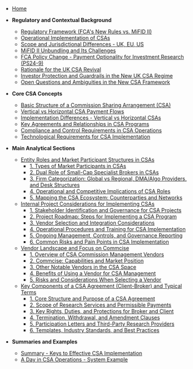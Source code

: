 - [Home](README.md)

- **Regulatory and Contextual Background**
  - [Regulatory Framework (FCA's New Rules vs. MiFID II)](Regulatory%20Framework%20(FCA's%20New%20Rules%20vs.%20MiFID%20II).md)
  - [Operational Implementation of CSAs](Operational%20Implementation%20of%20CSAs.md)
  - [Scope and Jurisdictional Differences - UK, EU, US](Scope%20and%20Jurisdictional%20Differences%20-%20UK,%20EU,%20US.md)
  - [MiFID II Unbundling and Its Challenges](MiFID%20II%20Unbundling%20and%20Its%20Challenges.md)
  - [FCA Policy Change - Payment Optionality for Investment Research (PS24-9)](FCA%20Policy%20Change%20-%20Payment%20Optionality%20for%20Investment%20Research%20(PS24-9).md)
  - [Rationale for the UK CSA Revival](Rationale%20for%20the%20UK%20CSA%20Revival.md)
  - [Investor Protection and Guardrails in the New UK CSA Regime](Investor%20Protection%20and%20Guardrails%20in%20the%20New%20UK%20CSA%20Regime.md)
  - [Open Questions and Ambiguities in the New CSA Framework](Open%20Questions%20and%20Ambiguities%20in%20the%20New%20CSA%20Framework.md)

- **Core CSA Concepts**
  - [Basic Structure of a Commission Sharing Arrangement (CSA)](Basic%20Structure%20of%20a%20Commission%20Sharing%20Arrangement%20(CSA).md)
  - [Vertical vs Horizontal CSA Payment Flows](Vertical%20vs%20Horizontal%20CSA%20Payment%20Flows.md)
  - [Implementation Differences - Vertical vs Horizontal CSAs](Implementation%20Differences%20-%20Vertical%20vs%20Horizontal%20CSAs.md)
  - [Key Agreements and Relationships in CSA Programs](Key%20Agreements%20and%20Relationships%20in%20CSA%20Programs.md)
  - [Compliance and Control Requirements in CSA Operations](Compliance%20and%20Control%20Requirements%20in%20CSA%20Operations.md)
  - [Technological Requirements for CSA Implementation](Technological%20Requirements%20for%20CSA%20Implementation.md)

- **Main Analytical Sections**
  - [Entity Roles and Market Participant Structures in CSAs](Entity%20Roles%20and%20Market%20Participant%20Structures%20in%20CSAs/README.md)
    - [1. Types of Market Participants in CSAs](Entity%20Roles%20and%20Market%20Participant%20Structures%20in%20CSAs/1-Types%20of%20Market%20Participants%20in%20CSAs.md)
    - [2. Dual Role of Small-Cap Specialist Brokers in CSAs](Entity%20Roles%20and%20Market%20Participant%20Structures%20in%20CSAs/2-Dual%20Role%20of%20Small-Cap%20Specialist%20Brokers%20in%20CSAs.md)
    - [3. Firm Categorization: Global vs Regional, DMA/Algo Providers, and Desk Structures](Entity%20Roles%20and%20Market%20Participant%20Structures%20in%20CSAs/3-Firm%20Categorization-%20Global%20vs%20Regional,%20DMA-%20Algo%20Providers,%20and%20Desk%20Structures.md)
    - [4. Operational and Competitive Implications of CSA Roles](Entity%20Roles%20and%20Market%20Participant%20Structures%20in%20CSAs/4-Operational%20and%20Competitive%20Implications%20of%20CSA%20Roles.md)
    - [5. Mapping the CSA Ecosystem: Counterparties and Networks](Entity%20Roles%20and%20Market%20Participant%20Structures%20in%20CSAs/5-Mapping%20the%20CSA%20Ecosystem-%20Counterparties%20and%20Networks.md)
  - [Internal Project Considerations for Implementing CSAs](Internal%20Project%20Considerations%20for%20Implementing%20CSAs/README.md)
    - [1. Stakeholder Identification and Governance for CSA Projects](Internal%20Project%20Considerations%20for%20Implementing%20CSAs/1-Stakeholder%20Identification%20and%20Governance%20for%20CSA%20Projects.md)
    - [2. Project Roadmap: Steps for Implementing a CSA Program](Internal%20Project%20Considerations%20for%20Implementing%20CSAs/2-Project%20Roadmap-Steps%20for%20Implementing%20a%20CSA%20Program.md)
    - [3. Vendor Selection and Integration Considerations](Internal%20Project%20Considerations%20for%20Implementing%20CSAs/3-Vendor%20Selection%20and%20Integration%20Considerations.md)
    - [4. Operational Procedures and Training for CSA Implementation](Internal%20Project%20Considerations%20for%20Implementing%20CSAs/4-Operational%20Procedures%20and%20Training%20for%20CSA%20Implementation.md)
    - [5. Ongoing Management, Controls, and Governance Reporting](Internal%20Project%20Considerations%20for%20Implementing%20CSAs/5-Ongoing%20Management,%20Controls,%20and%20Governance%20Reporting.md)
    - [6. Common Risks and Pain Points in CSA Implementation](Internal%20Project%20Considerations%20for%20Implementing%20CSAs/6-Common%20Risks%20and%20Pain%20Points%20in%20CSA%20Implementation.md)
  - [Vendor Landscape and Focus on Commcise](Vendor%20Landscape%20and%20Focus%20on%20Commcise/README.md)
    - [1. Overview of CSA Commission Management Vendors](Vendor%20Landscape%20and%20Focus%20on%20Commcise/1-Overview%20of%20CSA%20Commission%20Management%20Vendors.md)
    - [2. Commcise: Capabilities and Market Position](Vendor%20Landscape%20and%20Focus%20on%20Commcise/2-Commcise-Capabilities%20and%20Market%20Position.md)
    - [3. Other Notable Vendors in the CSA Space](Vendor%20Landscape%20and%20Focus%20on%20Commcise/3-Other%20Notable%20Vendors%20in%20the%20CSA%20Space.md)
    - [4. Benefits of Using a Vendor for CSA Management](Vendor%20Landscape%20and%20Focus%20on%20Commcise/4-Benefits%20of%20Using%20a%20Vendor%20for%20CSA%20Management.md)
    - [5. Risks and Considerations When Selecting a Vendor](Vendor%20Landscape%20and%20Focus%20on%20Commcise/5-Risks%20and%20Considerations%20When%20Selecting%20a%20Vendor.md)
  - [Key Components of a CSA Agreement (Client-Broker) and Typical Terms](Key%20Components%20of%20a%20CSA%20Agreement%20(Client-Broker)%20and%20Typical%20Terms/README.md)
    - [1. Core Structure and Purpose of a CSA Agreement](Key%20Components%20of%20a%20CSA%20Agreement%20(Client-Broker)%20and%20Typical%20Terms/1-Core%20Structure%20and%20Purpose%20of%20a%20CSA%20Agreement.md)
    - [2. Scope of Research Services and Permissible Payments](Key%20Components%20of%20a%20CSA%20Agreement%20(Client-Broker)%20and%20Typical%20Terms/2-Scope%20of%20Research%20Services%20and%20Permissible%20Payments.md)
    - [3. Key Rights, Duties, and Protections for Broker and Client](Key%20Components%20of%20a%20CSA%20Agreement%20(Client-Broker)%20and%20Typical%20Terms/3-Key%20Rights,%20Duties,%20and%20Protections%20for%20Broker%20and%20Client.md)
    - [4. Termination, Withdrawal, and Amendment Clauses](Key%20Components%20of%20a%20CSA%20Agreement%20(Client-Broker)%20and%20Typical%20Terms/4-Termination,%20Withdrawal,%20and%20Amendment%20Clauses.md)
    - [5. Participation Letters and Third-Party Research Providers](Key%20Components%20of%20a%20CSA%20Agreement%20(Client-Broker)%20and%20Typical%20Terms/5-Participation%20Letters%20and%20Third-Party%20Research%20Providers.md)
    - [6. Templates, Industry Standards, and Best Practices](Key%20Components%20of%20a%20CSA%20Agreement%20(Client-Broker)%20and%20Typical%20Terms/6-Templates,%20Industry%20Standards,%20and%20Best%20Practices.md)

- **Summaries and Examples**
  - [Summary - Keys to Effective CSA Implementation](Summary%20-%20Keys%20to%20Effective%20CSA%20Implementation.md)
  - [A Day in CSA Operations - System Example](A%20Day%20in%20CSA%20Operations%20-%20System%20Example.md)